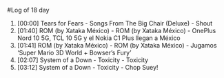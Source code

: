 #Log of 18 day

1. [00:00] Tears for Fears - Songs From The Big Chair (Deluxe) - Shout
1. [01:40] ROM (by Xataka México) - ROM (by Xataka México) - OnePlus Nord 10 5G, TCL 10 5G y el Nokia C1 Plus llegan a México
1. [01:41] ROM (by Xataka México) - ROM (by Xataka México) - Jugamos ‘Super Mario 3D World + Bowser’s Fury’
1. [02:07] System of a Down - Toxicity - Toxicity
1. [03:12] System of a Down - Toxicity - Chop Suey!
